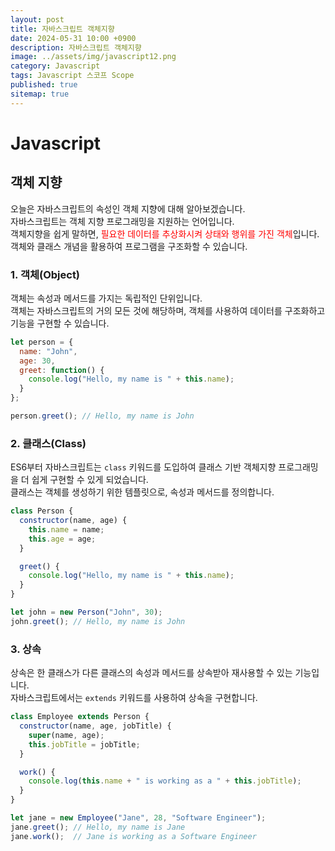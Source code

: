 ```yaml
---
layout: post
title: 자바스크립트 객체지향
date: 2024-05-31 10:00 +0900
description: 자바스크립트 객체지향
image: ../assets/img/javascript12.png
category: Javascript
tags: Javascript 스코프 Scope
published: true
sitemap: true
---
```


# Javascript

## 객체 지향

오늘은 자바스크립트의 속성인 객체 지향에 대해 알아보겠습니다.<br>
자바스크립트는 객체 지향 프로그래밍을 지원하는 언어입니다.<br>
객체지향을 쉽게 말하면, <span style="color:red">필요한 데이터를 추상화시켜 상태와 행위를 가진 객체</span>입니다.
객체와 클래스 개념을 활용하여 프로그램을 구조화할 수 있습니다.<br>


### 1. 객체(Object)
객체는 속성과 메서드를 가지는 독립적인 단위입니다.<br>
객체는 자바스크립트의 거의 모든 것에 해당하며, 객체를 사용하여 데이터를 구조화하고 기능을 구현할 수 있습니다.

````javascript
let person = {
  name: "John",
  age: 30,
  greet: function() {
    console.log("Hello, my name is " + this.name);
  }
};

person.greet(); // Hello, my name is John
````

### 2. 클래스(Class)
ES6부터 자바스크립트는 `class` 키워드를 도입하여 클래스 기반 객체지향 프로그래밍을 더 쉽게 구현할 수 있게 되었습니다.<br>
클래스는 객체를 생성하기 위한 템플릿으로, 속성과 메서드를 정의합니다.

````javascript
class Person {
  constructor(name, age) {
    this.name = name;
    this.age = age;
  }

  greet() {
    console.log("Hello, my name is " + this.name);
  }
}

let john = new Person("John", 30);
john.greet(); // Hello, my name is John
````

### 3. 상속
상속은 한 클래스가 다른 클래스의 속성과 메서드를 상속받아 재사용할 수 있는 기능입니다.<br>
자바스크립트에서는 `extends` 키워드를 사용하여 상속을 구현합니다.

````javascript
class Employee extends Person {
  constructor(name, age, jobTitle) {
    super(name, age);
    this.jobTitle = jobTitle;
  }

  work() {
    console.log(this.name + " is working as a " + this.jobTitle);
  }
}

let jane = new Employee("Jane", 28, "Software Engineer");
jane.greet(); // Hello, my name is Jane
jane.work();  // Jane is working as a Software Engineer
````
